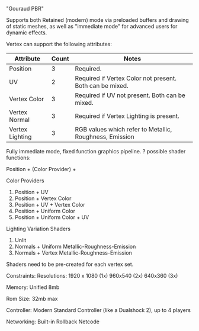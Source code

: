 "Gouraud PBR"

Supports both Retained (modern) mode via preloaded buffers and drawing of static meshes, as well as "immediate mode" for advanced users for dynamic effects.

Vertex can support the following attributes:

| Attribute       | Count | Notes                                                    |
| --------------- | ----- | -------------------------------------------------------- |
| Position        | 3     | Required.                                                |
| UV              | 2     | Required if Vertex Color not present. Both can be mixed. |
| Vertex Color    | 3     | Required if UV not present. Both can be mixed.           |
| Vertex Normal   | 3     | Required if Vertex Lighting is present.                  |
| Vertex Lighting | 3     | RGB values which refer to Metallic, Roughness, Emission  |
Fully immediate mode, fixed function graphics pipeline. ? possible shader functions:

Position + (Color Provider) + 

Color Providers
1. Position + UV
2. Position + Vertex Color
3. Position + UV + Vertex Color
4. Position + Uniform Color
5. Position + Uniform Color + UV

Lighting Variation Shaders
1. Unlit
2. Normals + Uniform Metallic-Roughness-Emission
3. Normals + Vertex Metallic-Roughness-Emission

Shaders need to be pre-created for each vertex set.

Constraints:
Resolutions: 
1920 x 1080 (1x)
960x540 (2x)
640x360 (3x)

Memory:
Unified 8mb

Rom Size:
32mb max

Controller: 
Modern Standard Controller (like a Dualshock 2), up to 4 players

Networking:
Built-in Rollback Netcode
